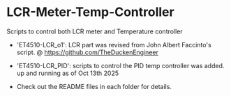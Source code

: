 # LCR-Meter-Temp-Controller
Scripts to control both LCR meter and Temperature controller

- 'ET4510-LCR_o1': LCR part was revised from John Albert Faccinto's script. @ https://github.com/TheDuckenEngineer <br>
- 'ET4510-LCR_PID': scripts to control the PID temp controller was added. up and running as of Oct 13th 2025

- Check out the README files in each folder for details.
